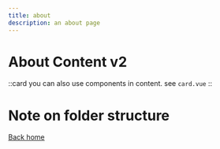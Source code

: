 ```yaml
---
title: about
description: an about page
---
```

# About Content v2

::card
you can also use components in content. see `card.vue`
::

# Note on folder structure

[Back home](/)
